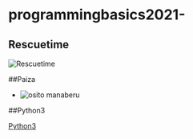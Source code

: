 # programmingbasics2021-

## Rescuetime

![Rescuetime](./image/S1.png)

##Paiza
- ![osito manaberu](./image/S2.png)

##Python3

[Python3](https://github.com/omas-public/lesson.git)

